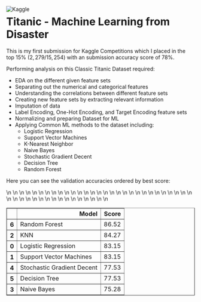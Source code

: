 <a href="https://www.kaggle.com/code/fernandomazzoni/titanic-1st-competition-submission?scriptVersionId=101427826" target="_blank"><img align="left" alt="Kaggle" title="Open in Kaggle" src="https://kaggle.com/static/images/open-in-kaggle.svg"></a>

# Titanic - Machine Learning from Disaster


This is my first submission for Kaggle Competitions which I placed in the top $15\%$ ($2,279/15,254$) with an submission accuracy score of $78\%$.

Performing analysis on this Classic Titanic Dataset required:
- EDA on the different given feature sets
- Separating out the numerical and categorical features
- Understanding the correlations between different feature sets
- Creating new feature sets by extracting relevant information
- Imputation of data
- Label Encoding, One-Hot Encoding, and Target Encoding feature sets
- Normalizing and preparing Dataset for ML
- Applying Common ML methods to the dataset including:
  - Logistic Regression
  - Support Vector Machines
  - K-Nearest Neighbor 
  - Naive Bayes
  - Stochastic Gradient Decent
  - Decision Tree
  - Random Forest


Here you can see the validation accuracies ordered by best score:

<table border="1" class="dataframe">\n  <thead>\n    <tr style="text-align: right;">\n      <th></th>\n      <th>Model</th>\n      <th>Score</th>\n    </tr>\n  </thead>\n  <tbody>\n    <tr>\n      <th>6</th>\n      <td>Random Forest</td>\n      <td>86.52</td>\n    </tr>\n    <tr>\n      <th>2</th>\n      <td>KNN</td>\n      <td>84.27</td>\n    </tr>\n    <tr>\n      <th>0</th>\n      <td>Logistic Regression</td>\n      <td>83.15</td>\n    </tr>\n    <tr>\n      <th>1</th>\n      <td>Support Vector Machines</td>\n      <td>83.15</td>\n    </tr>\n    <tr>\n      <th>4</th>\n      <td>Stochastic Gradient Decent</td>\n      <td>77.53</td>\n    </tr>\n    <tr>\n      <th>5</th>\n      <td>Decision Tree</td>\n      <td>77.53</td>\n    </tr>\n    <tr>\n      <th>3</th>\n      <td>Naive Bayes</td>\n      <td>75.28</td>\n    </tr>\n  </tbody>\n</table>


